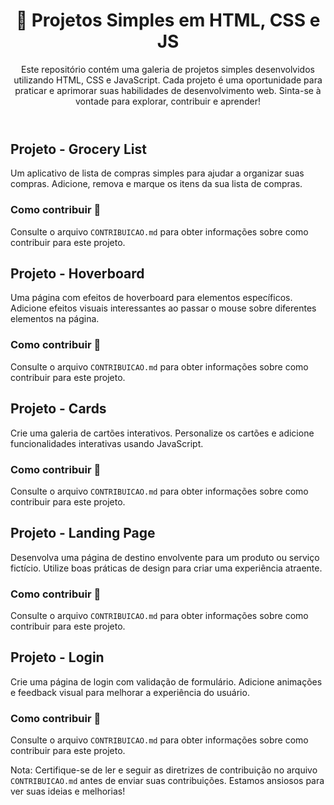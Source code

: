 <title>Projetos Simples em HTML, CSS e JS</title>
</head>
<body>
<header>
<h1>🚀 Projetos Simples em HTML, CSS e JS</h1>
 <p>Este repositório contém uma galeria de projetos simples desenvolvidos utilizando HTML, CSS e JavaScript. Cada projeto é uma oportunidade para praticar e aprimorar suas habilidades de desenvolvimento web. Sinta-se à vontade para explorar, contribuir e aprender!</p>
 </header>
  <section id="grocery-list">
  <h2>Projeto - Grocery List</h2>
  <p>Um aplicativo de lista de compras simples para ajudar a organizar suas compras. Adicione, remova e marque os itens da sua lista de compras.</p>
  <h3>Como contribuir 🤝</h3>
  <p>Consulte o arquivo <code>CONTRIBUICAO.md</code> para obter informações sobre como contribuir para este projeto.</p>
  </section>

  <section id="hoverboard">
  <h2>Projeto - Hoverboard</h2>
  <p>Uma página com efeitos de hoverboard para elementos específicos. Adicione efeitos visuais interessantes ao passar o mouse sobre diferentes elementos na página.</p>
  <h3>Como contribuir 🤝</h3>
  <p>Consulte o arquivo <code>CONTRIBUICAO.md</code> para obter informações sobre como contribuir para este projeto.</p>
  </section>

  <section id="cards">
  <h2>Projeto - Cards</h2>
  <p>Crie uma galeria de cartões interativos. Personalize os cartões e adicione funcionalidades interativas usando JavaScript.</p>
  <h3>Como contribuir 🤝</h3>
  <p>Consulte o arquivo <code>CONTRIBUICAO.md</code> para obter informações sobre como contribuir para este projeto.</p>
  </section>

  <section id="landing-page">
  <h2>Projeto - Landing Page</h2>
  <p>Desenvolva uma página de destino envolvente para um produto ou serviço fictício. Utilize boas práticas de design para criar uma experiência atraente.</p>
  <h3>Como contribuir 🤝
  </h3>    
  <p>Consulte o arquivo <code>CONTRIBUICAO.md</code> para obter informações sobre como contribuir para este projeto.</p>
  </section>

  <section id="login">
  <h2>Projeto - Login</h2>
  <p>Crie uma página de login com validação de formulário. Adicione animações e feedback visual para melhorar a experiência do usuário.</p>
  <h3>Como contribuir 🤝</h3>
  <p>Consulte o arquivo <code>CONTRIBUICAO.md</code> para obter informações sobre como contribuir para este projeto.</p>
  </section>

  <footer>
  <p>Nota: Certifique-se de ler e seguir as diretrizes de contribuição no arquivo <code>CONTRIBUICAO.md</code> antes de enviar suas contribuições. Estamos ansiosos para ver suas ideias e melhorias!</p>
  </footer>
